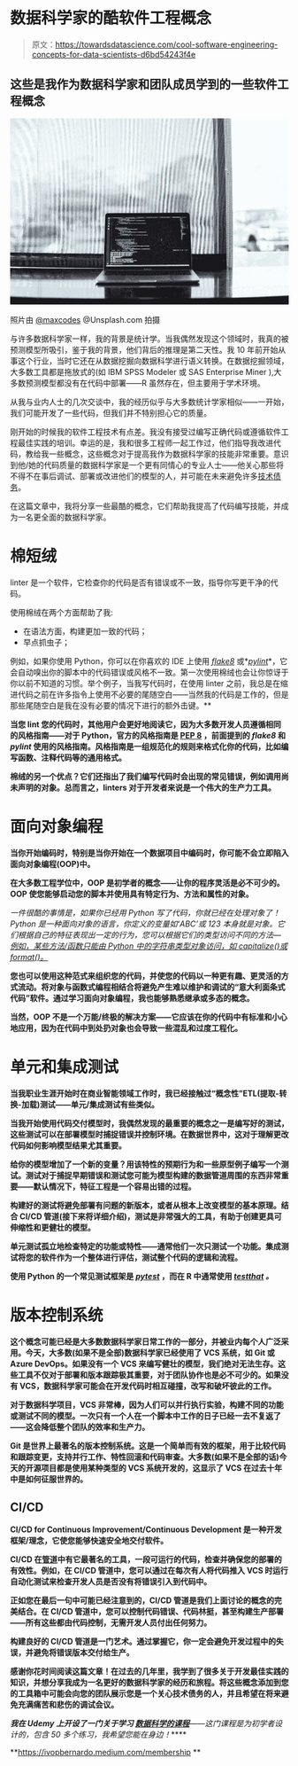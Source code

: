 # 数据科学家的酷软件工程概念

> 原文：<https://towardsdatascience.com/cool-software-engineering-concepts-for-data-scientists-d6bd54243f4e>

## 这些是我作为数据科学家和团队成员学到的一些软件工程概念

![](img/d5bf1f50803effe4ed523739eee0a39a.png)

照片由 [@maxcodes](https://unsplash.com/@maxcodes) @Unsplash.com 拍摄

与许多数据科学家一样，我的背景是统计学。当我偶然发现这个领域时，我真的被预测模型所吸引，鉴于我的背景，他们背后的推理是第二天性。我 10 年前开始从事这个行业，当时它还在从数据挖掘向数据科学进行语义转换。在数据挖掘领域，大多数工具都是拖放式的(如 IBM SPSS Modeler 或 SAS Enterprise Miner ),大多数预测模型都没有在代码中部署——R 虽然存在，但主要用于学术环境。

从我与业内人士的几次交谈中，我的经历似乎与大多数统计学家相似——一开始，我们可能开发了一些代码，但我们并不特别担心它的质量。

刚开始的时候我的软件工程技术有点差。我没有接受过编写正确代码或遵循软件工程最佳实践的培训。幸运的是，我和很多工程师一起工作过，他们指导我改进代码，教给我一些概念，这些概念对于提高我作为数据科学家的技能非常重要。意识到他/她的代码质量的数据科学家是一个更有同情心的专业人士——他关心那些将不得不在事后调试、部署或改进他们的模型的人，并可能在未来避免许多[技术债务](https://proceedings.neurips.cc/paper/2015/file/86df7dcfd896fcaf2674f757a2463eba-Paper.pdf)。

在这篇文章中，我将分享一些最酷的概念，它们帮助我提高了代码编写技能，并成为一名更全面的数据科学家。

# 棉短绒

linter 是一个软件，它检查你的代码是否有错误或不一致，指导你写更干净的代码。

使用棉绒在两个方面帮助了我:

*   在语法方面，构建更加一致的代码；
*   早点抓虫子；

例如，如果你使用 Python，你可以在你喜欢的 IDE 上使用 [*flake8*](https://flake8.pycqa.org/en/latest/) 或*[*pylint*](https://pylint.org/)*，它会自动嗅出你的脚本中的代码错误或风格不一致。第一次使用棉绒也会让你惊讶于你以前不知道的习惯。举个例子，当我写代码时，在使用 linter 之前，我总是在缩进代码之前在许多指令上使用不必要的尾随空白——当然我的代码是工作的，但是那些尾随空白是我在没有必要的情况下进行的额外击键。**

**当您 lint 您的代码时，其他用户会更好地阅读它，因为大多数开发人员遵循相同的风格指南——对于 Python，官方的风格指南是 [PEP 8](https://www.python.org/dev/peps/pep-0008/) ，前面提到的 *flake8* 和 *pylint* 使用的风格指南。风格指南是一组规范化的规则来格式化你的代码，比如编写函数、注释代码等的通用格式。**

**棉绒的另一个优点？它们还指出了我们编写代码时会出现的常见错误，例如调用尚未声明的对象。总而言之，linters 对于开发者来说是一个伟大的生产力工具。**

# **面向对象编程**

**当你开始编码时，特别是当你开始在一个数据项目中编码时，你可能不会立即陷入面向对象编程(OOP)中。**

**在大多数工程学位中，OOP 是初学者的概念——让你的程序灵活是必不可少的。OOP 使您能够启动您的脚本并使用具有特定行为、方法和属性的对象。**

**一件很酷的事情是，如果你已经用 Python 写了代码，你就已经在处理对象了！Python 是一种面向对象的语言，你定义的变量如*‘ABC’*或 *123* 本身就是对象。它们根据自己的特征表现出一定的行为，您可以根据它们的类型访问不同的方法— [例如，某些方法/函数只能由 Python 中的字符串类型对象访问，如 capitalize()或 format()。](https://www.w3schools.com/python/python_ref_string.asp)**

**您也可以使用这种范式来组织您的代码，并使您的代码以一种更有趣、更灵活的方式流动。将对象与函数式编程相结合将避免产生难以维护和调试的“意大利面条式代码”软件。通过学习面向对象编程，我也能够熟悉继承或多态的概念。**

**当然，OOP 不是一个万能/终极的解决方案——它应该在你的代码中有标准和小心地应用，因为在代码中到处扔对象也会导致一些混乱和过度工程化。**

# **单元和集成测试**

**当我职业生涯开始时在商业智能领域工作时，我已经接触过“概念性”ETL(提取-转换-加载)测试——单元/集成测试有些类似。**

**当我开始使用代码交付模型时，我偶然发现的最重要的概念之一是编写好的测试，这些测试可以在部署模型时捕捉错误并控制环境。在数据世界中，这对于理解更改代码如何影响模型结果尤其重要。**

**给你的模型增加了一个新的变量？用该特性的预期行为和一些原型例子编写一个测试。测试对于捕捉早期错误和测试您可能为模型构建的数据管道周围的东西非常重要——默认情况下，特征工程是一个容易出错的过程。**

**构建好的测试将避免部署有问题的新版本，或者从根本上改变模型的基本原理。结合 CI/CD 管道(接下来将详细介绍)，测试是非常强大的工具，有助于创建更具可伸缩性和更健壮的模型。**

**单元测试孤立地检查特定的功能或特性——通常他们一次只测试一个功能。集成测试将您的软件作为一个整体进行评估，测试整个代码的逻辑和流程。**

**使用 Python 的一个常见测试框架是 [*pytest*](https://docs.pytest.org/en/6.2.x/) ，而在 R 中通常使用 [*testthat*](https://testthat.r-lib.org/) *。***

# **版本控制系统**

**这个概念可能已经是大多数数据科学家日常工作的一部分，并被业内每个人广泛采用。今天，大多数(如果不是全部)数据科学家已经使用了 VCS 系统，如 Git 或 Azure DevOps。如果没有一个 VCS 来编写健壮的模型，我们绝对无法生存。这些工具不仅对于部署和版本跟踪极其重要，对于团队协作也是必不可少的。如果没有 VCS，数据科学家可能会在开发代码时相互碰撞，改写和破坏彼此的工作。**

**对于数据科学项目，VCS 非常棒，因为人们可以并行执行实验，构建不同的功能或测试不同的模型。一次只有一个人在一个脚本中工作的日子已经一去不复返了——这会降低整个团队的效率和生产力。**

**Git 是世界上最著名的版本控制系统。这是一个简单而有效的框架，用于比较代码和跟踪变更，支持并行工作、特性回滚和代码审查。大多数(如果不是全部的话)今天的开源项目都是使用某种类型的 VCS 系统开发的，这显示了 VCS 在过去十年中是如何征服世界的。**

## **CI/CD**

**CI/CD for Continuous Improvement/Continuous Development 是一种开发框架/理念，它使您能够快速安全地交付软件。**

**CI/CD 在[管道](https://semaphoreci.com/blog/cicd-pipeline)中有它最著名的工具，一段可运行的代码，检查并确保您的部署的有效性。例如，在 CI/CD 管道中，您可以通过在每次有人将代码推入 VCS 时运行自动化测试来检查开发人员是否没有将错误引入到代码中。**

**正如您在最后一句中可能已经注意到的，CI/CD 管道是我们上面讨论的概念的完美结合。在 CI/CD 管道中，您可以控制代码错误、代码林挺，甚至构建生产部署——所有这些都由代码控制，无需开发人员付出任何努力。**

**构建良好的 CI/CD 管道是一门艺术。通过掌握它，你一定会避免开发过程中的失误，并避免将错误版本交付给生产。**

**感谢你花时间阅读这篇文章！在过去的几年里，我学到了很多关于开发最佳实践的知识，并想分享我成为一名更好的数据科学家的经历和旅程。将这些概念添加到您的工具箱中可能会向您的团队展示您是一个关心技术债务的人，并且希望在将来避免充满痛苦和悲伤的调试会议。**

*****我在 Udemy 上开设了一门关于学习*** [***数据科学的课程***](https://www.udemy.com/course/r-for-data-science-first-step-data-scientist/?referralCode=MEDIUMREADERS)***——这门课程是为初学者设计的，包含 50 多个练习，我希望您能在身边！*****

**<https://ivopbernardo.medium.com/membership> **